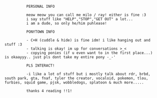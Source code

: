               PERSONAL INFO

              meow meow you can call me milo / ray! either is fine :3 
              i say stuff like "HELP","STOP","GET OUT" a lot...
              i am a dude, so only he/him puhlease!

              PONYTOWN INFO

              - C+H (cuddle & hide) is fine idm! i like hanging out and stuff :3 
              - talking is okay! im up for conversations >_<
              - copying ponies (if u even want to in the first place...) is okaayyy.. just pls dont take my entire pony -_-'

              PLS INTERACT!

              -i like a lot of stuff but i mostly talk about rdr, brbd, south park, gta, fnaf, tyler the creator, vocaloid, pokemon, tlou,                      furbies, squid game, pjsk, wobbledogs, splatoon & much more.....

              thanks 4 reading !!1!
